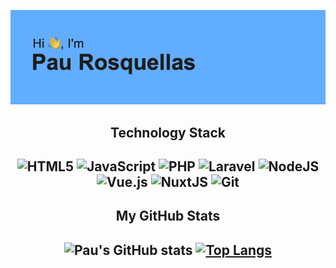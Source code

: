 ![Alt text](header.png?raw=true "Header")

<h2 align="center"> Technology Stack <h2>
  
<div align="center">
  
  ![HTML5](https://img.shields.io/badge/html5-%23E34F26.svg?style=for-the-badge&logo=html5&logoColor=white)
  ![JavaScript](https://img.shields.io/badge/javascript-%23323330.svg?style=for-the-badge&logo=javascript&logoColor=%23F7DF1E)
  ![PHP](https://img.shields.io/badge/php-%23777BB4.svg?style=for-the-badge&logo=php&logoColor=white)
  ![Laravel](https://img.shields.io/badge/laravel-%23FF2D20.svg?style=for-the-badge&logo=laravel&logoColor=white)
  ![NodeJS](https://img.shields.io/badge/node.js-6DA55F?style=for-the-badge&logo=node.js&logoColor=white)
  ![Vue.js](https://img.shields.io/badge/vuejs-%2335495e.svg?style=for-the-badge&logo=vuedotjs&logoColor=%234FC08D)
  ![NuxtJS](https://img.shields.io/badge/Nuxt-black?style=for-the-badge&logo=nuxt.js&logoColor=white)
  ![Git](https://img.shields.io/badge/git-%23F05033.svg?style=for-the-badge&logo=git&logoColor=white)
  
</div>
  
<h2 align="center"> My GitHub Stats <h2>
  
<div align="center">
  
  ![Pau's GitHub stats](https://github-readme-stats.vercel.app/api?username=pau7rr&show_icons=true&count_private=true)
  [![Top Langs](https://github-readme-stats.vercel.app/api/top-langs/?username=pau7rr&layout=compact)](https://github.com/pau7rr/github-readme-stats)
  
</div>
  


